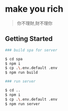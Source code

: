 # make you rich

> 你不理財,財不理你

## Getting Started

```bash
### build spa for server

$ cd spa
$ npm i
$ cp .\.env.default .env
$ npm run build

### run server

$ cd ..
$ npm i
$ cp .\.env.default .env
$ npm run server

```
